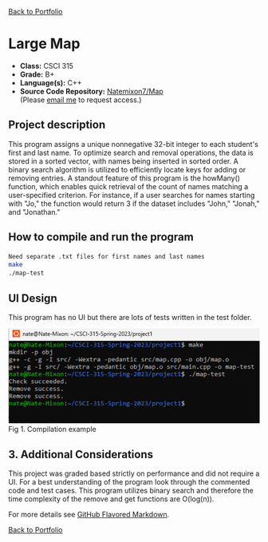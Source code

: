 [Back to Portfolio](./)

Large Map
===============

-   **Class:** CSCI 315
-   **Grade:** B+
-   **Language(s):** C++
-   **Source Code Repository:** [Natemixon7/Map](https://github.com/Natemixon7/Map)  
    (Please [email me](mailto:NRMixon@csustudent.net?subject=GitHub%20Access) to request access.)

## Project description

This program assigns a unique nonnegative 32-bit integer to each student's first and last name. To optimize search and removal operations, the data is stored in a sorted vector, with names being inserted in sorted order. A binary search algorithm is utilized to efficiently locate keys for adding or removing entries. A standout feature of this program is the howMany() function, which enables quick retrieval of the count of names matching a user-specified criterion. For instance, if a user searches for names starting with "Jo," the function would return 3 if the dataset includes "John," "Jonah," and "Jonathan."

## How to compile and run the program

```bash
Need separate .txt files for first names and last names
make
./map-test
```

## UI Design

This program has no UI but there are lots of tests written in the test folder.

![screenshot](images/MapImages/Example.png)  
Fig 1. Compilation example

## 3. Additional Considerations

This project was graded based strictly on performance and did not require a UI. For a best understanding of the program look through the commented code and test cases. This program utilizes binary search and therefore the time complexity of the remove and get functions are O(log(n)).

For more details see [GitHub Flavored Markdown](https://guides.github.com/features/mastering-markdown/).

[Back to Portfolio](./)
